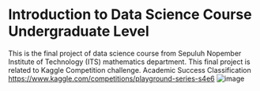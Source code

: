 # Introduction to Data Science Course Undergraduate Level
This is the final project of data science course from Sepuluh Nopember Institute of Technology (ITS) mathematics department. This final project is related to Kaggle Competition challenge. Academic Success Classification
https://www.kaggle.com/competitions/playground-series-s4e6
![image](https://github.com/user-attachments/assets/b1ef437b-5477-4d1f-94ea-b6a9b3063765)

